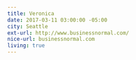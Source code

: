 ```yaml
---
title: Veronica
date: 2017-03-11 03:00:00 -05:00
city: Seattle
ext-url: http://www.businessnormal.com/
nice-url: businessnormal.com
living: true
---
```

